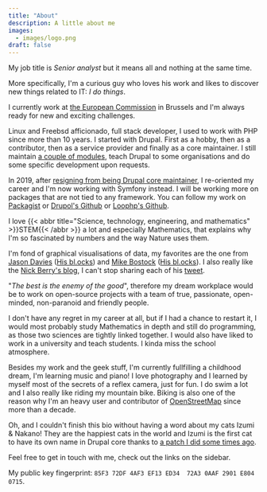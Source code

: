 ```yaml
---
title: "About"
description: A little about me
images:
  - images/logo.png
draft: false
---
```

My job title is _Senior analyst_ but it means all and nothing at the same
time.

More specifically, I'm a curious guy who loves his work and likes to discover
new things related to IT: *I do things*.

I currently work at [the European Commission](https://ec.europa.eu) in Brussels
and I'm always ready for new and exciting challenges.

Linux and Freebsd afficionado, full stack developer, I used to work with PHP
since more than 10 years.
I started with Drupal. First as a hobby, then as a contributor, then as a service
provider and finally as a core maintainer.
I still maintain [a couple of modules](https://drupal.org/u/pol), teach Drupal to some
organisations and do some specific development upon requests.

In 2019, after [resigning from being Drupal core maintainer](https://www.drupal.org/project/drupal/issues/3089877),
I re-oriented my career and I'm now working with Symfony instead. I will be
working more on packages that are not tied to any framework.
You can follow my work on [Packagist](https://packagist.org/packages/drupol/)
or [Drupol's Github](https://github.com/drupol/) or [Loophp's Github](https://github.com/loophp/).

I love {{< abbr title="Science, technology, engineering, and mathematics" >}}STEM{{< /abbr >}}
a lot and especially Mathematics, that explains why I'm so fascinated by numbers
and the way Nature uses them.

I'm fond of graphical visualisations of data, my favorites are the one from [Jason Davies](https://www.jasondavies.com/)
([His bl.ocks](https://bl.ocks.org/jasondavies)) and [Mike Bostock](https://bost.ocks.org/mike/) ([His bl.ocks](https://bl.ocks.org/mbostock)).
I also really like the [Nick Berry's blog](http://datagenetics.com/), I can't
stop sharing each of his [tweet](https://twitter.com/datagenetics).

"_The best is the enemy of the good_", therefore my dream workplace would be to
work on open-source projects with a team of true, passionate, open-minded,
non-paranoid and friendly people.

I don't have any regret in my career at all, but if I had a chance to restart
it, I would most probably study Mathematics in depth and still do programming,
as those two sciences are tightly linked together.
I would also have liked to work in a university and teach students. I kinda miss
the school atmosphere.

Besides my work and the geek stuff, I'm currently fullfilling a childhood dream,
I'm learning music and piano!
I love photography and I learned by myself most of the secrets of a reflex
camera, just for fun.
I do swim a lot and I also really like riding my mountain bike.
Biking is also one of the reason why I'm an heavy user and contributor
of [OpenStreetMap](https://www.openstreetmap.org/) since more than a decade.

Oh, and I couldn't finish this bio without having a word about my cats Izumi &
Nakano! They are the happiest cats in the world and Izumi is the first cat to
have its own name in Drupal core thanks to [a patch I did some times ago](https://api.drupal.org/api/drupal/modules%21system%21system.api.php/function/hook_system_theme_engine_info/7.x).

Feel free to get in touch with me, check out the links on the sidebar.

My public key fingerprint: `85F3 72DF 4AF3 EF13 ED34  72A3 0AAF 2901 E804 0715`.

